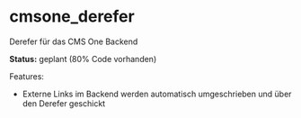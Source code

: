 # cmsone_derefer
Derefer für das CMS One Backend

**Status:** geplant (80% Code vorhanden)

Features:
* Externe Links im Backend werden automatisch umgeschrieben und über den Derefer geschickt
